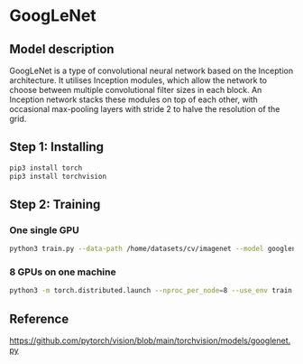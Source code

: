 # GoogLeNet

## Model description
GoogLeNet is a type of convolutional neural network based on the Inception architecture. It utilises Inception modules, which allow the network to choose between multiple convolutional filter sizes in each block. An Inception network stacks these modules on top of each other, with occasional max-pooling layers with stride 2 to halve the resolution of the grid.

## Step 1: Installing

```bash
pip3 install torch
pip3 install torchvision
```

## Step 2: Training
### One single GPU
```bash
python3 train.py --data-path /home/datasets/cv/imagenet --model googlenet --batch-size 512
```
### 8 GPUs on one machine
```bash
python3 -m torch.distributed.launch --nproc_per_node=8 --use_env train.py --data-path /home/datasets/cv/imagenet --model googlenet --batch-size 512 --wd 0.000001
```

## Reference
https://github.com/pytorch/vision/blob/main/torchvision/models/googlenet.py
